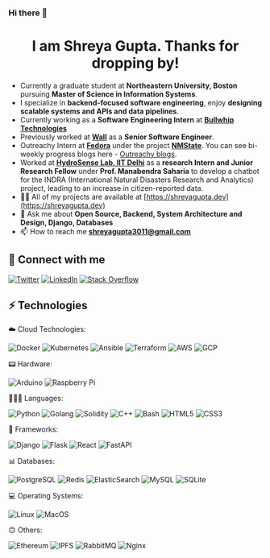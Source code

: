 ### Hi there 👋



<!--
**shreyagupta30-saxena/shreyagupta30** is a ✨ _special_ ✨ repository because its `README.md` (this file) appears on your GitHub profile.
Here are some ideas to get you started:
-->
<h1 align="center">I am Shreya Gupta. Thanks for dropping by! </h1>

- Currently a graduate student at **Northeastern University, Boston** pursuing **Master of Science in Information Systems**.
- I specialize in **backend-focused software engineering**, enjoy **designing scalable systems and APIs and data pipelines**.
- Currently working as a **Software Engineering Intern** at **[Bullwhip Technologies](https://www.bullwhip.io/)**
- Previously worked at **[Wall](https://www.wall.app)** as a **Senior Software Engineer**.
- Outreachy Intern at **[Fedora](https://www.outreachy.org/alums/2020-12/)** under the project **[NMState](https://nmstate.io/)**. You can see bi-weekly progress blogs here - [Outreachy blogs](https://blog.shreyagupta.dev/series/outreachy).
- Worked at **[HydroSense Lab, IIT Delhi](https://hydrosense.iitd.ac.in/)** as a **research Intern and Junior Research Fellow**  under **Prof. Manabendra Saharia** to develop a chatbot for the INDRA (International Natural Disasters Research and Analytics) project, leading to an increase in citizen-reported data.
- 👨‍💻 All of my projects are available at [https://shreyagupta.dev](https://shreyagupta.dev)
- 💬 Ask me about **Open Source, Backend, System Architecture and Design, Django, Databases**
- 📫 How to reach me **shreyagupta3011@gmail.com**

<!-- ### Blogs posts -->
<!-- BLOG-POST-LIST:START -->
<!-- [Final Report GSoC&#39;21](https://blog.shubhank.dev/final-report-gsoc21)
- [My GSoC Proposals](https://blog.shubhank.dev/my-gsoc-proposals)
- [GSoC 2021](https://blog.shubhank.dev/gsoc-2021)
- [Hosting your own password management instance](https://blog.shubhank.dev/hosting-bitwarden)
<!-- BLOG-POST-LIST:END -->


## 🤝 Connect with me

<a href="https://twitter.com/shreya_gupta30">![Twitter](https://img.shields.io/badge/Twitter-%231DA1F2.svg?style=for-the-badge&logo=Twitter&logoColor=white)</a> <a href="https://www.linkedin.com/in/shreyagupta30">![LinkedIn](https://img.shields.io/badge/LinkedIn-%230077B5.svg?style=for-the-badge&logo=linkedin&logoColor=white)</a> <a href="https://stackoverflow.com/users/11775117/shreya-gupta">![Stack Overflow](https://img.shields.io/badge/-Stackoverflow-FE7A16?style=for-the-badge&logo=stack-overflow&logoColor=white)</a>


## ⚡ Technologies

☁️ Cloud Technologies:

![Docker](https://img.shields.io/badge/docker-%230db7ed.svg?style=for-the-badge&logo=docker&logoColor=white) ![Kubernetes](https://img.shields.io/badge/kubernetes-%23326ce5.svg?style=for-the-badge&logo=kubernetes&logoColor=white) ![Ansible](https://img.shields.io/badge/ansible-%231A1918.svg?style=for-the-badge&logo=ansible&logoColor=white) ![Terraform](https://img.shields.io/badge/terraform-%235835CC.svg?style=for-the-badge&logo=terraform&logoColor=white) ![AWS](https://img.shields.io/badge/AWS-%23FF9900.svg?style=for-the-badge&logo=amazon-aws&logoColor=white) ![GCP](https://img.shields.io/badge/GCP-%234285F4.svg?style=for-the-badge&logo=google-cloud&logoColor=white)

📟 Hardware:

![Arduino](https://img.shields.io/badge/Arduino-%2300979D.svg?style=for-the-badge&logo=Arduino&logoColor=white) ![Raspberry Pi](https://img.shields.io/badge/Raspberry%20Pi-%23C51A4A.svg?style=for-the-badge&logo=Raspberry-Pi)

🧑🏽‍💻 Languages:

![Python](https://img.shields.io/badge/python-%2314354C.svg?style=for-the-badge&logo=python&logoColor=yellow) ![Golang](https://img.shields.io/badge/go-%2300ADD8.svg?style=for-the-badge&logo=go&logoColor=white) ![Solidity](https://img.shields.io/badge/solidity-%23363636.svg?style=for-the-badge&logo=solidity&logoColor=white) ![C++](https://img.shields.io/badge/C++-%2300599C.svg?style=for-the-badge&logo=c%2B%2B&ogoColor=white) ![Bash](https://img.shields.io/badge/bash-%23121011.svg?style=for-the-badge&logo=gnu-bash&logoColor=white) ![HTML5](https://img.shields.io/badge/HTML5-%23E34F26.svg?style=for-the-badge&logo=html5&logoColor=white) ![CSS3](https://img.shields.io/badge/CSS3-%231572B6.svg?style=for-the-badge&logo=css3&logoColor=white)

🧮 Frameworks:

![Django](https://img.shields.io/badge/django-%23092E20.svg?style=for-the-badge&logo=django&logoColor=white) ![Flask](https://img.shields.io/badge/flask-%23000.svg?style=for-the-badge&logo=flask&logoColor=white) ![React](https://img.shields.io/badge/react-%2320232a.svg?style=for-the-badge&logo=react&logoColor=white) ![FastAPI](https://img.shields.io/badge/fastapi-%2300C7B7.svg?style=for-the-badge&logo=fastapi&logoColor=white) 

📊 Databases:

![PostgreSQL](https://img.shields.io/badge/postgres-%23316192.svg?style=for-the-badge&logo=postgresql&logoColor=white) ![Redis](https://img.shields.io/badge/redis-%23DD0031.svg?style=for-the-badge&logo=redis&logoColor=white) ![ElasticSearch](https://img.shields.io/badge/elasticsearch-%23005571.svg?style=for-the-badge&logo=elasticsearch&logoColor=white) ![MySQL](https://img.shields.io/badge/mysql-%2300f.svg?style=for-the-badge&logo=mysql&logoColor=white) ![SQLite](https://img.shields.io/badge/sqlite-%2307405e.svg?style=for-the-badge&logo=sqlite&logoColor=white)

💻 Operating Systems:

![Linux](https://img.shields.io/badge/Linux-%23FCC624.svg?style=for-the-badge&logo=linux&logoColor=black) ![MacOS](https://img.shields.io/badge/MacOS-%23999999.svg?style=for-the-badge&logo=apple&logoColor=white)

🙃 Others:

![Ethereum](https://img.shields.io/badge/ethereum-%23612122.svg?style=for-the-badge&logo=ethereum&logoColor=white) ![IPFS](https://img.shields.io/badge/IPFS-%23121011.svg?style=for-the-badge&logo=ipfs&logoColor=white) ![RabbitMQ](https://img.shields.io/badge/rabbitmq-%23FF6600.svg?style=for-the-badge&logo=rabbitmq&logoColor=white) ![Nginx](https://img.shields.io/badge/nginx-%23009639.svg?style=for-the-badge&logo=nginx&logoColor=white)
